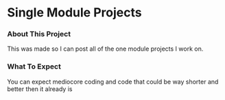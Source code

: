 # Single Module Projects
### About This Project
This was made so I can post all of the one module projects I work on.
### What To Expect
You can expect mediocore coding and code that could be way shorter and better then it already is
